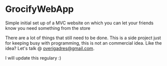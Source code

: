 # GrocifyWebApp
Simple initial set up of a MVC website on which you can let your friends know you need something from the store

There are a lot of things that still need to be done.
This is a side project just for keeping busy with programming, this is not an commercial idea.
Like the idea? Let's talk @ overigadres@gmail.com.

I will update this regulary :)
